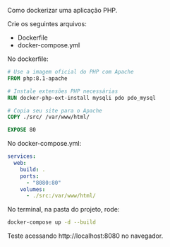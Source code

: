 Como dockerizar uma aplicação PHP.

Crie os seguintes arquivos:
- Dockerfile
- docker-compose.yml

No dockerfile:
```Dockerfile
# Use a imagem oficial do PHP com Apache
FROM php:8.1-apache 

# Instale extensões PHP necessárias
RUN docker-php-ext-install mysqli pdo pdo_mysql 

# Copia seu site para o Apache
COPY ./src/ /var/www/html/

EXPOSE 80
```

No docker-compose.yml:
```yaml
services:   
  web:
    build: .
    ports:
      - "8080:80"
    volumes:
      - ./src:/var/www/html/
```

No terminal, na pasta do projeto, rode:
```bash
docker-compose up -d --build
```

Teste acessando http://localhost:8080 no navegador.